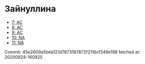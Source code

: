 # Зайнуллина
- [7: AC](7.md)
- [8: AC](8.md)
- [9: AC](9.md)
- [10: NA](10.md)
- [11: NA](11.md)

Commit: 45e2609a5beb121d7873187872f2116cf249e198
 fetched at: 20200924-160925
